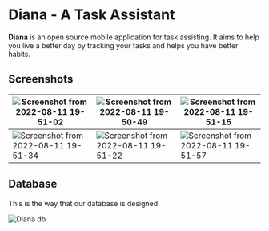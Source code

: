 # Diana - A Task Assistant

**Diana** is an open source mobile application for task assisting. It aims to help you live a better day by tracking your tasks and helps you have better habits.

## Screenshots

|  ![Screenshot from 2022-08-11 19-51-02](https://user-images.githubusercontent.com/57685540/184190192-1be708bd-18c4-4859-a7ff-40453d961ad7.png) | ![Screenshot from 2022-08-11 19-50-49](https://user-images.githubusercontent.com/57685540/184190203-e91255c7-c242-494b-94e4-795a6d2bdd41.png)  | ![Screenshot from 2022-08-11 19-51-15](https://user-images.githubusercontent.com/57685540/184190180-cc27afff-6d3e-47ad-9b4d-3ab3671967fd.png)  |
| ------------ | ------------ | ------------ |
| ![Screenshot from 2022-08-11 19-51-34](https://user-images.githubusercontent.com/57685540/184190143-c999b2ad-448f-449a-b121-c947528cfc4e.png)  | ![Screenshot from 2022-08-11 19-51-22](https://user-images.githubusercontent.com/57685540/184190161-0fc99fe7-b437-489b-89bb-5924cd6f5ecc.png)  | ![Screenshot from 2022-08-11 19-51-57](https://user-images.githubusercontent.com/57685540/184190544-f18121a1-95ea-445a-b727-c9206514b759.png)


## Database

This is the way that our database is designed

![Diana db](https://user-images.githubusercontent.com/75932114/105176817-d1bb3280-5b36-11eb-9b13-9a1704f3bf31.png)

